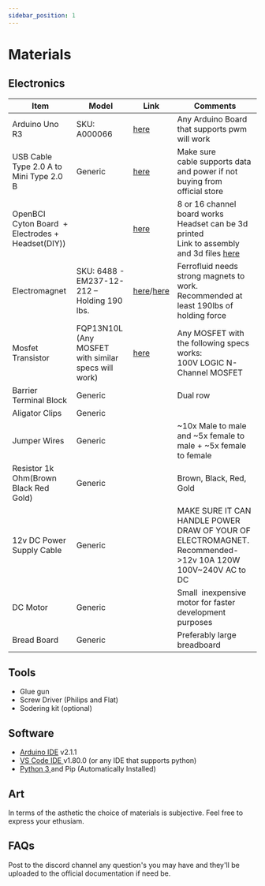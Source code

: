 ```yaml
---
sidebar_position: 1
---
```

# Materials

## Electronics

| Item                                               | Model                                                    | Link                                                                                                                     | Comments                                                                                                                                                                   |
| -------------------------------------------------- | -------------------------------------------------------- | ------------------------------------------------------------------------------------------------------------------------ | -------------------------------------------------------------------------------------------------------------------------------------------------------------------------- |
| Arduino Uno R3                                     | SKU: A000066                                             | [here](https://store.arduino.cc/products/arduino-uno-rev3)                                                                  | Any Arduino Board that supports pwm will work                                                                                                                              |
| USB Cable Type 2.0 A to Mini Type 2.0 B           | Generic                                                  | [here](https://store.arduino.cc/collections/cables-wires/products/usb-2-0-cable-type-ab)                                    | Make sure cable supports data and power if not buying from<br />official store                                                                                            |
| OpenBCI Cyton Board  + Electrodes + Headset(DIY)) |                                                          | [here](https://shop.openbci.com/products/d-i-y-neurotechnologists-starter-kit)                                              | 8 or 16 channel board works<br />Headset can be 3d printed<br />Link to assembly and 3d files [here](https://github.com/OpenBCI/Ultracortex/tree/master/Mark_IV/MarkIV-FINAL) |
| Electromagnet                                      | SKU: 6488 - EM237-12-212 – Holding 190 lbs.             | [here](https://apwcompany.com/em237-12-212/)/[here](https://apwcompany.com/round-electromagnets/holding_force-190/current-dc/) | Ferrofluid needs strong magnets to work.<br />Recommended at least 190lbs of holding force                                                                                 |
| Mosfet Transistor                                  | FQP13N10L<br />(Any MOSFET with similar specs will work) | [here](https://www.mouser.com/datasheet/2/149/FQP13N10L-107848.pdf)                                                         | Any MOSFET with the following specs works:<br />100V LOGIC N-Channel MOSFET                                                                                                |
| Barrier Terminal Block                             | Generic                                                  |                                                                                                                          | Dual row                                                                                                                                                                   |
| Aligator Clips                                     | Generic                                                  |                                                                                                                          |                                                                                                                                                                            |
| Jumper Wires                                       | Generic                                                  |                                                                                                                          | ~10x Male to male and ~5x female to male + ~5x female to female                                                                                                            |
| Resistor 1k Ohm(Brown Black Red Gold)              | Generic                                                  |                                                                                                                          | Brown, Black, Red, Gold                                                                                                                                                    |
| 12v DC Power Supply Cable                          | Generic                                                  |                                                                                                                          | MAKE SURE IT CAN HANDLE POWER DRAW OF YOUR OF ELECTROMAGNET.<br />Recommended->12v 10A 120W 100V~240V AC to DC                                                           |
| DC Motor                                           | Generic                                                  |                                                                                                                          | Small  inexpensive motor for faster development<br />purposes                                                                                                             |
| Bread Board                                        | Generic                                                  |                                                                                                                          | Preferably large breadboard                                                                                                                                                |

## Tools

* Glue gun
* Screw Driver (Philips and Flat)
* Sodering kit (optional)

## Software

* [Arduino IDE](https://www.arduino.cc/en/software) v2.1.1
* [VS Code IDE ](https://code.visualstudio.com/)v1.80.0 (or any IDE that supports python)
* [Python 3 ](https://www.python.org/downloads/)and Pip (Automatically Installed)

## Art

In terms of the asthetic the choice of materials is subjective. Feel free to express your ethusiam.

## FAQs

Post to the discord channel any question's you may have and they'll be uploaded to the official documentation if need be.
